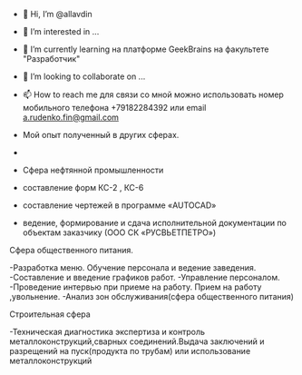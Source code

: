 - 👋 Hi, I’m @allavdin
- 👀 I’m interested in ...
- 🌱 I’m currently learning на платформе GeekBrains на факультете "Разработчик"
- 💞️ I’m looking to collaborate on ...
- 📫 How to reach me для связи со мной можно использовать номер мобильного телефона +79182284392 или email a.rudenko.fin@gmail.com
- Мой опыт полученный в других сферах.
- 
- Сфера нефтянной промышленности


- составление форм КС-2 , КС-6
- составление чертежей в программе «AUTOCAD»
- ведение, формирование и сдача исполнительной документации по объектам заказчику (ООО
СК «РУСВЬЕТПЕТРО»)


Сфера общественного питания.

-Разработка меню. Обучение персонала и ведение заведения.
-Составление и введение графиков работ.
-Управление персоналом. 
-Проведение интервью при приеме на работу. Прием на работу ,увольнение.
-Анализ зон обслуживания(сфера общественного питания)

Строительная сфера

-Техническая диагностика экспертиза и контроль металлоконструкций,сварных соединений.Выдача заключений и разрещений на пуск(продукта по трубам) или использование металлоконструкций






<!---
allavdin/allavdin is a ✨ special ✨ repository because its `README.md` (this file) appears on your GitHub profile.
You can click the Preview link to take a look at your changes.
--->
